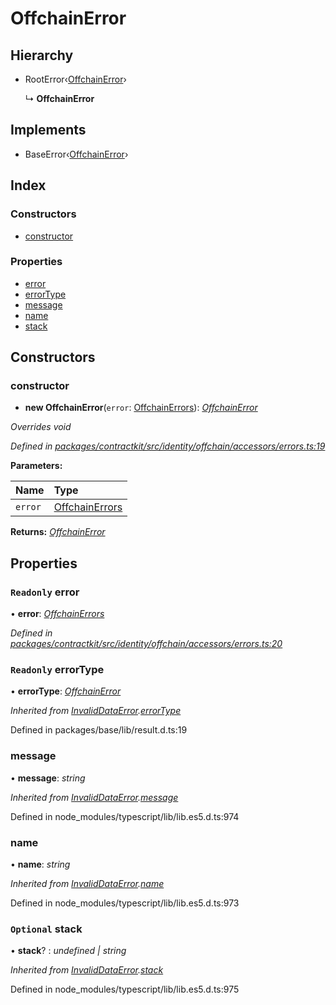 # OffchainError

## Hierarchy

* RootError‹[OffchainError]()›

  ↳ **OffchainError**

## Implements

* BaseError‹[OffchainError]()›

## Index

### Constructors

* [constructor]()

### Properties

* [error]()
* [errorType]()
* [message]()
* [name]()
* [stack]()

## Constructors

### constructor

+ **new OffchainError**\(`error`: [OffchainErrors](_identity_offchain_data_wrapper_.md#offchainerrors)\): [_OffchainError_]()

_Overrides void_

_Defined in_ [_packages/contractkit/src/identity/offchain/accessors/errors.ts:19_](https://github.com/celo-org/celo-monorepo/blob/master/packages/contractkit/src/identity/offchain/accessors/errors.ts#L19)

**Parameters:**

| Name | Type |
| :--- | :--- |
| `error` | [OffchainErrors](_identity_offchain_data_wrapper_.md#offchainerrors) |

**Returns:** [_OffchainError_]()

## Properties

### `Readonly` error

• **error**: [_OffchainErrors_](_identity_offchain_data_wrapper_.md#offchainerrors)

_Defined in_ [_packages/contractkit/src/identity/offchain/accessors/errors.ts:20_](https://github.com/celo-org/celo-monorepo/blob/master/packages/contractkit/src/identity/offchain/accessors/errors.ts#L20)

### `Readonly` errorType

• **errorType**: [_OffchainError_]()

_Inherited from_ [_InvalidDataError_]()_._[_errorType_]()

Defined in packages/base/lib/result.d.ts:19

### message

• **message**: _string_

_Inherited from_ [_InvalidDataError_]()_._[_message_]()

Defined in node\_modules/typescript/lib/lib.es5.d.ts:974

### name

• **name**: _string_

_Inherited from_ [_InvalidDataError_]()_._[_name_]()

Defined in node\_modules/typescript/lib/lib.es5.d.ts:973

### `Optional` stack

• **stack**? : _undefined \| string_

_Inherited from_ [_InvalidDataError_]()_._[_stack_]()

Defined in node\_modules/typescript/lib/lib.es5.d.ts:975

